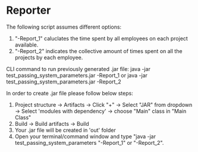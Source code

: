 # Reporter
The following script assumes different options:
  1. "-Report_1" caluclates the time spent by all employees on each project available. 
  2. "-Report_2" indicates the collective amount of times spent on all the projects by each employee.

CLI command to run previously generated .jar file:
java -jar test_passing_system_parameters.jar -Report_1 
                      or
java -jar test_passing_system_parameters.jar -Report_2

In order to create .jar file please follow below steps:
  1. Project structure -> Artifacts -> Click "+" -> Select "JAR" from dropdown -> Select 'modules with dependency' -> 
  choose "Main" class in "Main Class" 
  2. Build -> Build artifacts -> Build
  3. Your .jar file will be created in 'out' folder 
  4. Open your terminal/command window and type "java -jar test_passing_system_parameters "-Report_1" or "-Report_2".
